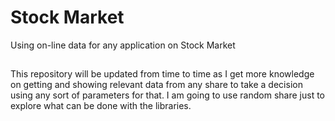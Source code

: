 # Stock Market

Using on-line data for any application on Stock Market

##

This repository will be updated from time to time as I get more knowledge on getting and showing relevant data from any share to take a decision using any sort of parameters for that. I am going to use random share just to explore what can be done with the libraries.
